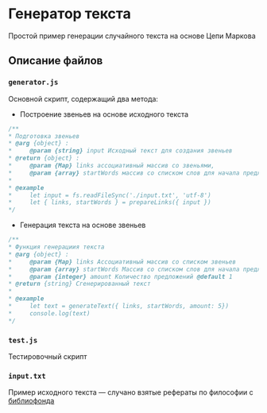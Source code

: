 # Генератор текста
Простой пример генерации случайного текста на основе Цепи Маркова

## Описание файлов
### `generator.js`
Основной скрипт, содержащий два метода:
  * Построение звеньев на основе исходного текста

  ```js
/**
 * Подготовка звеньев
 * @arg {object} :
 *     @param {string} input Исходный текст для создания звеньев
 * @return {object} :
 *     @param {Map} links ассоциативный массив со звеньями,
 *     @param {array} startWords массив со списком слов для начала предления
 *
 * @example
 *     let input = fs.readFileSync('./input.txt', 'utf-8')
 *     let { links, startWords } = prepareLinks({ input })
 */
  ```

  * Генерация текста на основе звеньев
  ```js
/**
 * Функция генерациия текста
 * @arg {object} :
 *     @param {Map} links Ассоциативный массив со списком звеньев
 *     @param {array} startWords Массив со списком слов для начала предложения
 *     @param {integer} amount Количество предложений @default 1
 * @return {string} Сгенерированный текст
 *
 * @example
 *     let text = generateText({ links, startWords, amount: 5})
 *     console.log(text)
 */
  ```

### `test.js`
Тестировочный скрипт

### `input.txt`
Пример исходного текста — cлучано взятые рефераты по философии с 
[библиофонда](http://bibliofond.ru)
